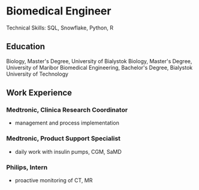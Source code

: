 # Biomedical Engineer
Technical Skills: SQL, Snowflake, Python, R

## Education
Biology, Master's Degree, University of Bialystok
Biology, Master's Degree, University of Maribor
Biomedical Engineering, Bachelor's Degree, Bialystok University of Technology

## Work Experience
### Medtronic, Clinica Research Coordinator 
- management and process implementation

### Medtronic, Product Support Specialist
- daily work with insulin pumps, CGM, SaMD

### Philips, Intern
- proactive monitoring of CT, MR
